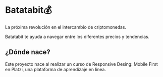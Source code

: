 # Batatabit💰
La próxima revolución en el intercambio de criptomonedas. 

Batatabit te ayuda a navegar entre los diferentes precios y tendencias.

## ¿Dónde nace?
Este proyecto nace al realizar un curso de Responsive Desing: Mobile First en Platzi, una plataforma de aprendizaje en linea.

